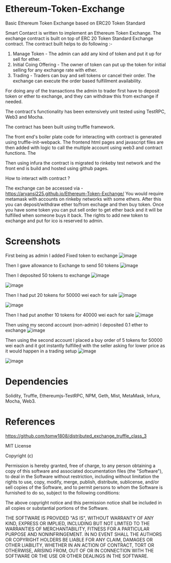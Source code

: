 # Ethereum-Token-Exchange
Basic Ethereum Token Exchange  based on ERC20 Token Standard

Smart Contarct is written to implement an Ethereum Token Exchange. The exchange contract is built on top of ERC 20 Token Standard Exchange contract. The contract built helps to do following :-

1. Manage Token - The admin can add any kind of token and put it up for sell for ether.
2. Initial Coing Offering - The owner of token can put up the token for initial selling for any exchange rate with ether.
3. Trading - Traders can buy and sell tokens or cancel their order. The exchange can execute the order based fulfillment availability.

For doing any of the transactions the admin to trader first have to deposit token or ether to exchange, and they can withdraw this from exchange if needed.

The contract's functionality has been extensively unit tested using TestRPC, Web3 and Mocha.

The contract has been built using truffle framework.

The front end's boiler plate code for interacting with contract is generated using truffle-init-webpack. The frontend html pages and javascript files are then added with logic to call the multiple account using web3 and contract functions. The 

Then using infura the contract is migrated to rinkeby test network and the front end is build and hosted using github pages.


How to interact with contract ?

The exchange can be accessed via - https://aryansi225.github.io/Ethereum-Token-Exchange/
You would require metamask with accounts on rinkeby networks with some ethers. After this you can deposit/withdraw ether to/from exchage and then buy token. Once you have some token you can put sell order to get ether back and it will be fulfilled when someone buys it back. The rights to add new token to exchange and put for ico is reserved to admin.


# Screenshots

First being as admin I added Fixed token to exchange
![image](https://user-images.githubusercontent.com/16362957/53591373-d4ff4b00-3bb9-11e9-871c-63ee3308a406.png)

Then I gave allowance to Exchange to send 50 tokens
![image](https://user-images.githubusercontent.com/16362957/53591500-27406c00-3bba-11e9-84a2-bcf867a009d2.png)

Then I deposited 50 tokens to exchange
![image](https://user-images.githubusercontent.com/16362957/53591526-3de6c300-3bba-11e9-802f-772a1ef1aa15.png)

![image](https://user-images.githubusercontent.com/16362957/53591606-6969ad80-3bba-11e9-979f-8d9eed83fb95.png)

Then I had put 20 tokens for 50000 wei each for sale
![image](https://user-images.githubusercontent.com/16362957/53591664-869e7c00-3bba-11e9-96f0-63db5970dc77.png)

![image](https://user-images.githubusercontent.com/16362957/53591701-9d44d300-3bba-11e9-8479-a6753b8a62a6.png)

Then I had put another 10 tokens for 40000 wei each for sale
![image](https://user-images.githubusercontent.com/16362957/53591772-c82f2700-3bba-11e9-96a5-cd492c2fd943.png)

Then using my second account (non-admin) I deposited 0.1 ether to exchange
![image](https://user-images.githubusercontent.com/16362957/53591840-fd3b7980-3bba-11e9-85fd-4e6d6cb6a351.png)

Then using the second account I placed a buy order of 5 tokens for 50000 wei each and it got instantly fulfilled with the seller asking for lower price as it would happen in a trading setup
![image](https://user-images.githubusercontent.com/16362957/53591979-48558c80-3bbb-11e9-87ab-29247ab73ee8.png)

![image](https://user-images.githubusercontent.com/16362957/53592010-5dcab680-3bbb-11e9-9d8e-89c5f9db2344.png)


# Dependencies
Solidity,
Truffle,
Ethereumjs-TestRPC,
NPM,
Geth,
Mist,
MetaMask,
Infura,
Mocha,
Web3.

# References
https://github.com/tomw1808/distributed_exchange_truffle_class_3




MIT License

Copyright (c)

Permission is hereby granted, free of charge, to any person obtaining a copy of this software and associated documentation files (the "Software"), to deal in the Software without restriction, including without limitation the rights to use, copy, modify, merge, publish, distribute, sublicense, and/or sell copies of the Software, and to permit persons to whom the Software is furnished to do so, subject to the following conditions:

The above copyright notice and this permission notice shall be included in all copies or substantial portions of the Software.

THE SOFTWARE IS PROVIDED "AS IS", WITHOUT WARRANTY OF ANY KIND, EXPRESS OR IMPLIED, INCLUDING BUT NOT LIMITED TO THE WARRANTIES OF MERCHANTABILITY, FITNESS FOR A PARTICULAR PURPOSE AND NONINFRINGEMENT. IN NO EVENT SHALL THE AUTHORS OR COPYRIGHT HOLDERS BE LIABLE FOR ANY CLAIM, DAMAGES OR OTHER LIABILITY, WHETHER IN AN ACTION OF CONTRACT, TORT OR OTHERWISE, ARISING FROM, OUT OF OR IN CONNECTION WITH THE SOFTWARE OR THE USE OR OTHER DEALINGS IN THE SOFTWARE.

